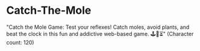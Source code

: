 # Catch-The-Mole
 "Catch the Mole Game: Test your reflexes! Catch moles, avoid plants, and beat the clock in this fun and addictive web-based game. 🕹️🌱⏳" (Character count: 120)
